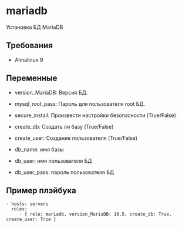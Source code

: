 mariadb
=========

Установка БД MariaDB

Требования
------------

- Almalinux 9

Переменные
--------------

- version_MariaDB: Версия БД.

- mysql_root_pass: Пароль для пользователя root БД.

- secure_install: Произвести настройки безопасности (True/False)

- create_db: Создать ли базу (True/False)

- create_user: Создание пользователя (True/False)

- db_name: имя базы

- db_user: имя пользователя БД

- db_user_pass: пароль пользователя БД

Пример плэйбука
----------------

    - hosts: servers
      roles:
         - { role: mariadb, version_MariaDB: 10.5, create_db: True, create_user: True }
